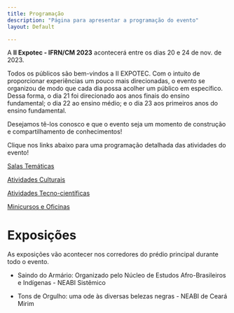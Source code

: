 ```yaml
---
title: Programação
description: "Página para apresentar a programação do evento"
layout: Default

---
```


A **II Expotec - IFRN/CM 2023** acontecerá entre os dias 20 e 24 de nov. de 2023.

Todos os públicos são bem-vindos a II EXPOTEC. Com o intuito de proporcionar experiências um pouco mais direcionadas, o evento se organizou de modo que cada dia possa acolher um público em específico. Dessa forma, o dia 21 foi direcionado aos anos finais do ensino fundamental; o dia 22 ao ensino médio; e o dia 23 aos primeiros anos do ensino fundamental.

Desejamos tê-los conosco e que o evento seja um momento de construção e compartilhamento de conhecimentos!

Clique nos links abaixo para uma programação detalhada das atividades do evento!


[Salas Temáticas](/salas-tematicas) 

[Atividades Culturais](/atividades-culturais) 

[Atividades Tecno-científicas](/atividades-tecno-cientificas) 

[Minicursos e Oficinas](/minicursos-e-oficinas) 




# Exposições 

As exposições vão acontecer nos corredores do prédio principal durante todo o evento.

- Saindo do Armário: Organizado pelo Núcleo de Estudos Afro-Brasileiros e Indígenas - NEABI Sistêmico

- Tons de Orgulho: uma ode às diversas belezas negras - NEABI de Ceará Mirim
